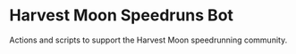 # Harvest Moon Speedruns Bot

Actions and scripts to support the Harvest Moon speedrunning community.
